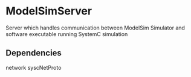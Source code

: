 # ModelSimServer

Server which handles communication between ModelSim Simulator and software executable running SystemC simulation

## Dependencies

network
syscNetProto
